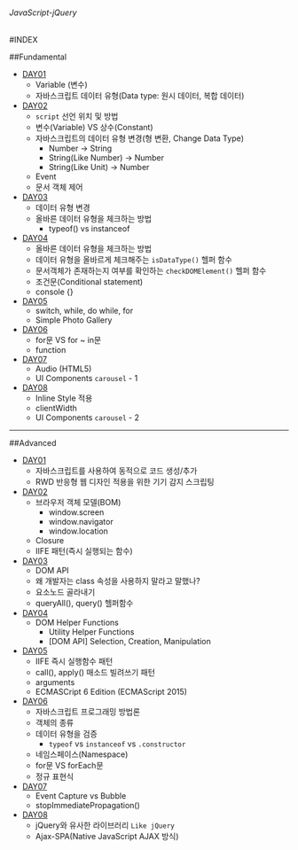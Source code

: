 ###### JavaScript-jQuery

#INDEX

##Fundamental
- [DAY01](./A_Fundamental/DAY01/README.md) 
	- Variable (변수)
	- 자바스크립트 데이터 유형(Data type: 원시 데이터, 복합 데이터)
- [DAY02](./A_Fundamental/DAY02/README.md)
	- `script` 선언 위치 및 방법
	- 변수(Variable) VS 상수(Constant)
	- 자바스크립트의 데이터 유형 변경(형 변환, Change Data Type)
		- Number -> String
		- String(Like Number) -> Number
		- String(Like Unit) -> Number
	- Event
	- 문서 객체 제어
- [DAY03](./A_Fundamental/DAY03/README.md)
	- 데이터 유형 변경
	- 올바른 데이터 유형을 체크하는 방법
		- typeof() vs instanceof
- [DAY04](./A_Fundamental/DAY04/README.md)
	- 올바른 데이터 유형을 체크하는 방법
	- 데이터 유형을 올바르게 체크해주는 `isDataType()` 헬퍼 함수
	- 문서객체가 존재하는지 여부를 확인하는 `checkDOMElement()` 헬퍼 함수
	- 조건문(Conditional statement)
	- console {}
- [DAY05](./A_Fundamental/DAY05/README.md)
	- switch, while, do while, for
	- Simple Photo Gallery
- [DAY06](./A_Fundamental/DAY06/README.md)
	- for문 VS for ~ in문
	- function
- [DAY07](./A_Fundamental/DAY07/README.md)
	- Audio (HTML5) 
	- UI Components `carousel` - 1
- [DAY08](./A_Fundamental/DAY08/README.md)
	- Inline Style 적용
	- clientWidth
	- UI Components `carousel` - 2

---

##Advanced
- [DAY01](./B_Advanced/DAY01/README.md) 
	- 자바스크립트를 사용하여 동적으로 코드 생성/추가
	- RWD 반응형 웹 디자인 적용을 위한 기기 감지 스크립팅
- [DAY02](./B_Advanced/DAY02/README.md)
	- 브라우저 객체 모델(BOM)
		- window.screen
		- window.navigator
		- window.location
	- Closure
	- IIFE 패턴(즉시 실행되는 함수)
- [DAY03](./B_Advanced/DAY03/README.md)
	- DOM API
	- 왜 개발자는 class 속성을 사용하지 말라고 말했나?
	- 요소노드 골라내기
	- queryAll(), query() 헬퍼함수
- [DAY04](./B_Advanced/DAY04/README.md)
	- DOM Helper Functions
		- Utility Helper Functions
		- [DOM API] Selection, Creation, Manipulation
- [DAY05](./B_Advanced/DAY05/README.md)
	- IIFE 즉시 실행함수 패턴
	- call(), apply() 매소드 빌려쓰기 패턴
	- arguments
	- ECMASCript 6 Edition (ECMAScript 2015)
- [DAY06](./B_Advanced/DAY06/README.md)
	- 자바스크립트 프로그래밍 방법론
	- 객체의 종류
	- 데이터 유형을 검증
		- `typeof` vs `instanceof` vs `.constructor`
	- 네임스페이스(Namespace)
	- for문 VS forEach문
	- 정규 표현식
- [DAY07](./B_Advanced/DAY07/README.md)
	- Event Capture vs Bubble
	- stopImmediatePropagation()
- [DAY08](./B_Advanced/DAY08/README.md)
	- jQuery와 유사한 라이브러리 `Like jQuery`
	- Ajax-SPA(Native JavaScript AJAX 방식)